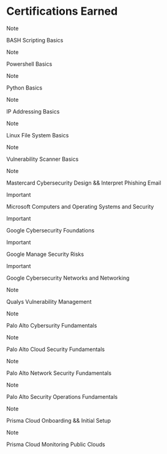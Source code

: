 # Certifications Earned

>[!NOTE]
>BASH Scripting Basics

>[!NOTE]
>Powershell Basics

>[!NOTE]
>Python Basics

>[!NOTE]
>IP Addressing Basics

>[!NOTE]
>Linux File System Basics

>[!NOTE]
>Vulnerability Scanner Basics

>[!NOTE]
>Mastercard Cybersecurity Design && Interpret Phishing Email

>[!IMPORTANT]
>Microsoft Computers and Operating Systems and Security

>[!IMPORTANT]
>Google Cybersecurity Foundations

>[!IMPORTANT]
>Google Manage Security Risks

>[!IMPORTANT]
>Google Cybersecurity Networks and Networking

>[!NOTE]
>Qualys Vulnerability Management

>[!NOTE]
>Palo Alto Cybersurity Fundamentals

>[!NOTE]
>Palo Alto Cloud Security Fundamentals

>[!NOTE]
>Palo Alto Network Security Fundamentals

>[!NOTE]
>Palo Alto Security Operations Fundamentals

>[!NOTE]
>Prisma Cloud Onboarding && Initial Setup

>[!NOTE]
>Prisma Cloud Monitoring Public Clouds

